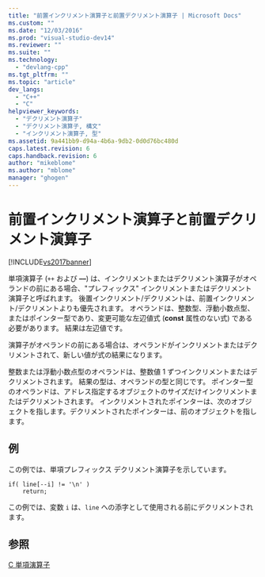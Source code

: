 ```yaml
---
title: "前置インクリメント演算子と前置デクリメント演算子 | Microsoft Docs"
ms.custom: ""
ms.date: "12/03/2016"
ms.prod: "visual-studio-dev14"
ms.reviewer: ""
ms.suite: ""
ms.technology: 
  - "devlang-cpp"
ms.tgt_pltfrm: ""
ms.topic: "article"
dev_langs: 
  - "C++"
  - "C"
helpviewer_keywords: 
  - "デクリメント演算子"
  - "デクリメント演算子, 構文"
  - "インクリメント演算子, 型"
ms.assetid: 9a441bb9-d94a-4b6a-9db2-0d0d76bc480d
caps.latest.revision: 6
caps.handback.revision: 6
author: "mikeblome"
ms.author: "mblome"
manager: "ghogen"
---
```

# 前置インクリメント演算子と前置デクリメント演算子
[!INCLUDE[vs2017banner](../assembler/inline/includes/vs2017banner.md)]

単項演算子 \(`++` および **––**\) は、インクリメントまたはデクリメント演算子がオペランドの前にある場合、"プレフィックス" インクリメントまたはデクリメント演算子と呼ばれます。  後置インクリメント\/デクリメントは、前置インクリメント\/デクリメントよりも優先されます。  オペランドは、整数型、浮動小数点型、またはポインター型であり、変更可能な左辺値式 \(**const** 属性のない式\) である必要があります。  結果は左辺値です。  
  
 演算子がオペランドの前にある場合は、オペランドがインクリメントまたはデクリメントされて、新しい値が式の結果になります。  
  
 整数または浮動小数点型のオペランドは、整数値 1 ずつインクリメントまたはデクリメントされます。  結果の型は、オペランドの型と同じです。  ポインター型のオペランドは、アドレス指定するオブジェクトのサイズだけインクリメントまたはデクリメントされます。  インクリメントされたポインターは、次のオブジェクトを指します。デクリメントされたポインターは、前のオブジェクトを指します。  
  
## 例  
 この例では、単項プレフィックス デクリメント演算子を示しています。  
  
```  
if( line[--i] != '\n' )  
    return;  
```  
  
 この例では、変数 `i` は、`line` への添字として使用される前にデクリメントされます。  
  
## 参照  
 [C 単項演算子](../c-language/c-unary-operators.md)